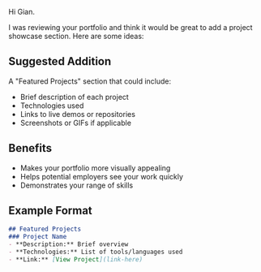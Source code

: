 Hi Gian.

I was reviewing your portfolio and think it would be great to add a project showcase section. Here are some ideas:

## Suggested Addition
A "Featured Projects" section that could include:
- Brief description of each project
- Technologies used
- Links to live demos or repositories
- Screenshots or GIFs if applicable

## Benefits
- Makes your portfolio more visually appealing
- Helps potential employers see your work quickly
- Demonstrates your range of skills

## Example Format
```markdown
## Featured Projects
### Project Name
- **Description:** Brief overview
- **Technologies:** List of tools/languages used
- **Link:** [View Project](link-here)
